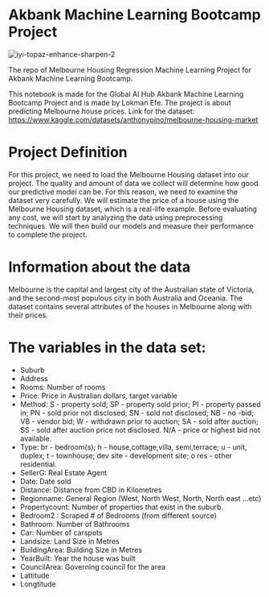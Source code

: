 # Akbank Machine Learning Bootcamp Project
![iyi-topaz-enhance-sharpen-2](https://github.com/lokicik/Akbank_Machine_Learning_Project/assets/65876412/205cd2da-afea-4591-a8d6-7a017e03710e)

The repo of Melbourne Housing Regression Machine Learning Project for Akbank Machine Learning Bootcamp.

This notebook is made for the Global AI Hub Akbank Machine Learning Bootcamp Project and is made by Lokman Efe. The project is about predicting Melbourne house prices.
Link for the dataset: 
https://www.kaggle.com/datasets/anthonypino/melbourne-housing-market

# Project Definition

For this project, we need to load the Melbourne Housing dataset into our project. The quality and amount of data we collect will determine how good our predictive model can be. For this reason, we need to examine the dataset very carefully. We will estimate the price of a house using the Melbourne Housing dataset, which is a real-life example. Before evaluating any cost, we will start by analyzing the data using preprocessing techniques. We will then build our models and measure their performance to complete the project.

# Information about the data

Melbourne is the capital and largest city of the Australian state of Victoria, and the second-most populous city in both Australia and Oceania. The dataset contains several attributes of the houses in Melbourne along with their prices.

# The variables in the data set:

- Suburb
- Address
- Rooms: Number of rooms
- Price: Price in Australian dollars, target variable
- Method: S - property sold; SP - property sold prior; PI - property passed in; PN - sold prior not disclosed; SN - sold not disclosed; NB - no -bid; VB - vendor bid; W - withdrawn prior to auction; SA - sold after auction; SS - sold after auction price not disclosed. N/A - price or highest bid not available.
- Type: br - bedroom(s); h - house,cottage,villa, semi,terrace; u - unit, duplex; t - townhouse; dev site - development site; o res - other residential.
- SellerG: Real Estate Agent
- Date: Date sold
- Distance: Distance from CBD in Kilometres
- Regionname: General Region (West, North West, North, North east ...etc)
- Propertycount: Number of properties that exist in the suburb.
- Bedroom2 : Scraped # of Bedrooms (from different source)
- Bathroom: Number of Bathrooms
- Car: Number of carspots
- Landsize: Land Size in Metres
- BuildingArea: Building Size in Metres
- YearBuilt: Year the house was built
- CouncilArea: Governing council for the area
- Lattitude
- Longtitude
